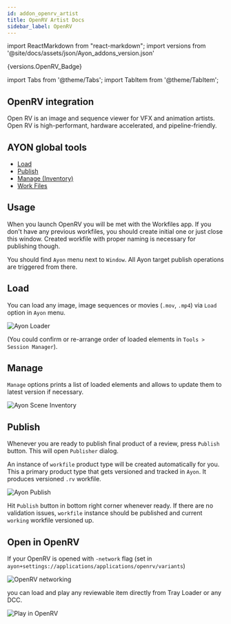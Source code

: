 ```yaml
---
id: addon_openrv_artist
title: OpenRV Artist Docs
sidebar_label: OpenRV
---
```


import ReactMarkdown from "react-markdown";
import versions from '@site/docs/assets/json/Ayon_addons_version.json'

<ReactMarkdown>
{versions.OpenRV_Badge}
</ReactMarkdown>

import Tabs from '@theme/Tabs';
import TabItem from '@theme/TabItem';

## OpenRV integration

Open RV is an image and sequence viewer for VFX and animation artists. Open RV is high-performant, hardware accelerated, and pipeline-friendly.

## AYON global tools

-   [Load](artist_tools_loader.md)
-   [Publish](artist_tools_publisher.md)
-   [Manage (Inventory)](artist_tools_inventory.md)
-   [Work Files](artist_tools_workfiles.md)

## Usage

When you launch OpenRV you will be met with the Workfiles app. If you don't have any previous workfiles, you should create initial one or just close this window. 
Created workfile with proper naming is necessary for publishing though.

You should find `Ayon` menu next to `Window`. All Ayon target publish operations are triggered from there.


## Load

You can load any image, image sequences or movies (`.mov`, `.mp4`) via `Load` option in `Ayon` menu.

![Ayon Loader](assets/openrv/openrv_load.png)

(You could confirm or re-arrange order of loaded elements in `Tools > Session Manager`).

## Manage

`Manage` options prints a list of loaded elements and allows to update them to latest version if necessary.

![Ayon Scene Inventory](assets/openrv/openrv_manage.png)

## Publish

Whenever you are ready to publish final product of a review, press `Publish` button. This will open `Publisher` dialog.

An instance of `workfile` product type will be created automatically for you. This a primary product type that gets versioned and tracked in `Ayon`.
It produces versioned `.rv` workfile.

![Ayon Publish](assets/openrv/openrv_publish.png)

Hit `Publish` button in bottom right corner whenever ready. If there are no validation issues, `workfile` instance should be published and current `working` workfile 
versioned up.

## Open in OpenRV

If your OpenRV is opened with `-network` flag (set in `ayon+settings://applications/applications/openrv/variants`) 

![OpenRV networking](assets/openrv/openrv_networking.png)

you can load and play any reviewable item directly from Tray Loader or any DCC.

![Play in OpenRV](assets/openrv/openrv_open.png)
